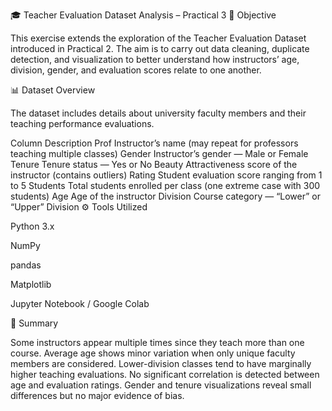 🎓 Teacher Evaluation Dataset Analysis – Practical 3
🧭 Objective

This exercise extends the exploration of the Teacher Evaluation Dataset introduced in Practical 2.
The aim is to carry out data cleaning, duplicate detection, and visualization to better understand how instructors’ age, division, gender, and evaluation scores relate to one another.

📊 Dataset Overview

The dataset includes details about university faculty members and their teaching performance evaluations.

Column	Description
Prof	Instructor’s name (may repeat for professors teaching multiple classes)
Gender	Instructor’s gender — Male or Female
Tenure	Tenure status — Yes or No
Beauty	Attractiveness score of the instructor (contains outliers)
Rating	Student evaluation score ranging from 1 to 5
Students	Total students enrolled per class (one extreme case with 300 students)
Age	Age of the instructor
Division	Course category — “Lower” or “Upper” Division
⚙ Tools Utilized

Python 3.x

NumPy

pandas

Matplotlib

Jupyter Notebook / Google Colab

🧾 Summary

Some instructors appear multiple times since they teach more than one course.
Average age shows minor variation when only unique faculty members are considered.
Lower-division classes tend to have marginally higher teaching evaluations.
No significant correlation is detected between age and evaluation ratings.
Gender and tenure visualizations reveal small differences but no major evidence of bias.
